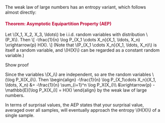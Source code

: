 <p>The weak law of large numbers has an entropy variant, which follows almost directly:</p>
<div class="content-box pad-box-mini border border-trbl border-round">
<h4 style="color: #bc0031;"><strong>Theorem: Asymptotic Equipartition Property (AEP)</strong></h4>
Let \(X_1, X_2, X_3, \ldots\) be i.i.d. random variables with distribution \(P_X\). Then \[ -\frac{1}{n} \log P_{X_1 \cdots X_n}(X_1, \ldots, X_n) \xrightarrow{p} H(X). \] (Note that \(P_{X_1 \cdots X_n}(X_1, \ldots, X_n)\) is itself a random variable, and \(H(X)\) can be regarded as a constant random variable.)
<p><span class="element_toggler" role="button" aria-controls="group1" aria-label="Toggler" aria-expanded="false"><span class="Button">Show proof</span></span></p>
<div id="group1" style="">
<div class="content-box">Since the variables \(X_i\) are independent, so are the random variables \(\log P_X(X_i)\). Then \begin{align} -\frac{1}{n} \log P_{X_1\cdots X_n}(X_1, \ldots, X_n) &amp;= -\frac{1}{n} \sum_{i=1}^n \log P_X(X_i)\\ &amp;\xrightarrow{p} - \mathbb{E}[\log P_X(X_i)] = H(X) \end{align} by the weak law of large numbers.</div>
</div>
</div>
<p>In terms of surprisal values, the AEP states that your surprisal value, averaged over all samples, will eventually approach the entropy \(H(X)\) of a single sample.</p>